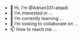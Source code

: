 - 👋 Hi, I’m @Adnan331-alqadi
- 👀 I’m interested in ...
- 🌱 I’m currently learning ...
- 💞️ I’m looking to collaborate on ...
- 📫 How to reach me ...
<!---
Adnan331-alqadi/Adnan331-alqadi is a ✨ special ✨ repository because its `README.md` (this file) appears on your GitHub profile.
You can click the Preview link to take a look at your changes.
---> 
